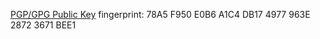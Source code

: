 [PGP/GPG Public Key](davidroker.asc) fingerprint: 78A5 F950 E0B6 A1C4 DB17 4977 963E 2872 3671 BEE1

